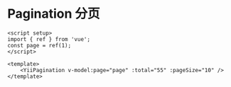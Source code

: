 # Pagination 分页

<script setup>
import { ref } from 'vue'
const page = ref(1)
</script>

<ClientOnly>
  <YiiPagination v-model:page="page" :total="55" :pageSize="10" />
</ClientOnly>

```vue
<script setup>
import { ref } from 'vue';
const page = ref(1);
</script>

<template>
    <YiiPagination v-model:page="page" :total="55" :pageSize="10" />
</template>
```
